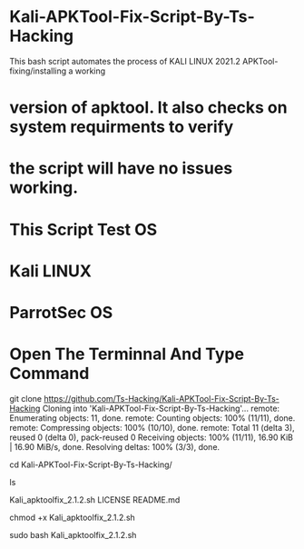 # Kali-APKTool-Fix-Script-By-Ts-Hacking

This bash script automates the process of KALI LINUX 2021.2 APKTool-fixing/installing a working 
#             version of apktool. It also checks on system requirments to verify
#             the script will have no issues working.
# This Script Test OS
# Kali LINUX
# ParrotSec OS
#              Open The Terminnal And Type Command

git clone https://github.com/Ts-Hacking/Kali-APKTool-Fix-Script-By-Ts-Hacking
Cloning into 'Kali-APKTool-Fix-Script-By-Ts-Hacking'...
remote: Enumerating objects: 11, done.
remote: Counting objects: 100% (11/11), done.
remote: Compressing objects: 100% (10/10), done.
remote: Total 11 (delta 3), reused 0 (delta 0), pack-reused 0
Receiving objects: 100% (11/11), 16.90 KiB | 16.90 MiB/s, done.
Resolving deltas: 100% (3/3), done.

cd Kali-APKTool-Fix-Script-By-Ts-Hacking/

ls

Kali_apktoolfix_2.1.2.sh  LICENSE  README.md

chmod +x Kali_apktoolfix_2.1.2.sh

sudo bash Kali_apktoolfix_2.1.2.sh


